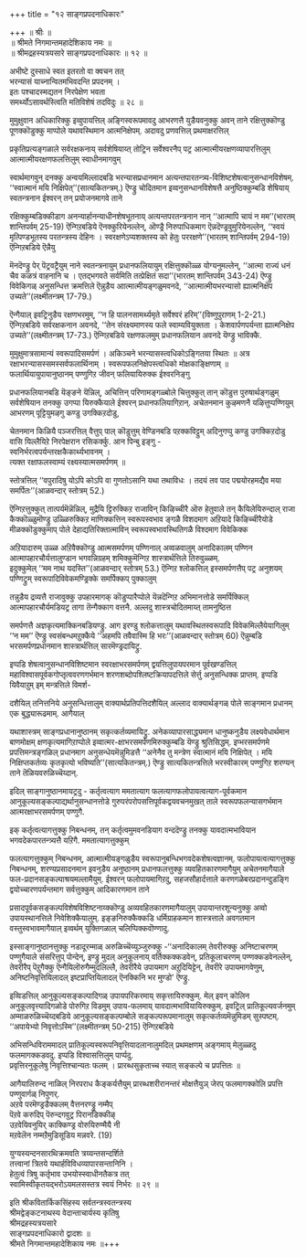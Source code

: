 +++
title = "१२ साङ्गप्रपदनाधिकारः"

+++
॥ श्रीः ॥  
॥ श्रीमते निगमान्तमहादेशिकाय नमः ॥  
॥ श्रीमद्रहस्यत्रयसारे साङ्गप्रपदनाधिकारः ॥ १२ ॥  

अभीष्टे दुस्साधे स्वत इतरतो वा क्वचन तत्   
भरन्यासं याच्नान्वितमभिवदन्ति प्रपदनम् ।  
इतः पश्चादस्मद्यतन निरपेक्षेण भवता  
समर्थ्योऽसावर्थस्त्विति मतिविशेषं तदविदुः ॥ २८ ॥

मुमुक्षुवान अधिकारिक्कु इव्वुपायत्तिल् अङ्गिस्वरूपमावदु आभरणत्तै युडैयवनुक्कु अवन् ताने रक्षित्तुक्कॊण्डु पूणक्कॊडुक्कु माप्पोले यथावस्थिमान आत्मनिक्षेपम्. अदावदु प्रणवत्तिल् प्रथमाक्षरत्तिल्

प्रकृतिप्रत्यङ्गळाले सर्वरक्षकनाय् सर्वशेषियाय्त् तोट्रिन सर्वेश्वरनैप् पट्र आत्मात्मीयरक्षणव्यापारत्तिलुम् आत्मात्मीयरक्षणफलत्तिलुम् स्वाधीनमागवुम्

स्वार्थमागवुन् दनक्कु अन्वयमिल्लादबडि भरन्यासप्रधानमान अत्यन्तपारतन्त्र्य-विशिष्टशेषत्वानुसन्धानविशेषम्.  
‘‘स्वात्मानं मयि निक्षिपेत्’’(सात्यकितन्त्रम्.) ऎण्ड्रु चोदितमान इव्वनुसन्धानविशेषत्तै अनुष्ठिक्कुम्बडि शेषियाय् स्वतन्त्रनान ईश्वरन् तन् प्रयोजनमागवे ताने

रक्षिक्कुम्बडिक्कीडाग अनन्यार्हानन्याधीनशेषभूतनाय् अत्यन्तपरतन्त्रनान नान् ‘‘आत्मापि चायं न मम’’(भारतम् शान्तिपर्वम् 25-19) ऎन्गिऱबडिये ऎनक्कुरियेनल्लेन्, ऒण्ड्रै निरुपाधिकमाग ऎन्नदॆण्ड्रवुमुरियेनल्लेन्, ‘‘स्वयं मृत्पिण्डभूतस्य परतन्त्रस्य देहिनः । स्वरक्षणेऽप्यशक्तस्य को हेतुः पररक्षणे’’(भारतम् शान्तिपर्वम् 294-19) ऎन्गिऱबडिये ऎन्नैयु

मॆनदॆण्ड्रु पेर् पॆट्रवट्रैयुम् नाने स्वतन्त्रनायुम् प्रधानफलियायुम् रक्षित्तुक्कॊळ्ळ योग्यनुमल्लेन्, ‘‘आत्मा राज्यं धनं चैव कळत्रं वाहनानि च । एतद्भगवते सर्वमिति तत्प्रेक्षितं सदा’’(भारतम् शान्तिपर्वम् 343-24) ऎण्ड्रु विवेकिगळ् अनुसन्धित्त क्रमत्तिले ऎन्नुडैय आात्मात्मीयङ्गळुमवनदे, ‘‘आत्मात्मीयभरन्यासो ह्यात्मनिक्षेप उच्यते’’(लक्ष्मीतन्त्रम् 17-79.)

ऎन्गैयाल् इवट्रिनुडैय रक्षणभरमुम्, ‘‘न हि पालनसामर्थ्यमृते सर्वेश्वरं हरिम्’’(विष्णुपुराणम् 1-2-21.) ऎन्गिऱबडिये सर्वरक्षकनान अवनदे, ‘‘तेन संरक्ष्यमाणस्य फले स्वाम्यवियुक्तता । केशवार्पणपर्यन्ता ह्यात्मनिक्षेप उच्यते’’(लक्ष्मीतन्त्रम् 17-73.) ऎन्गिऱबडिये रक्षणफलमुम् प्रधानफलियान अवनदे यॆण्ड्रु भाविक्कै.

मुमुक्षुमात्रसामान्यं स्वरूपादिसमर्पणं । अकिञ्चने भरन्यासस्त्वधिकोऽङ्गितया स्थितः ॥ अत्र रक्षाभरन्यासस्समस्सर्वफलार्थिनाम् । स्वरूपफलनिक्षेपस्त्वधिको मोक्षकाङ्क्षिणाम् ॥  
फलार्थियायुपायानुष्ठानम् पण्णुगिऱ जीवन् फलियायिरुक्क ईश्वरनिङ्गु

प्रधानफलियानबडि यॆङ्ङने यॆन्निल्, अचित्तिन् परिणामङ्गळ्बोले चित्तुक्कुत् तान् कॊडुत्त पुरुषार्थङ्गळुम् सर्वशेषियान तनक्कु उगप्पा यिरुक्कैयाले ईश्वरन् प्रधानफलियागिऱान्. अचेतनमान कुऴमणनै यऴित्तुप्पण्णियुम् आभरणम् पूट्टियुमऴगु कण्डु उगक्किऱदोडु,

चेतनमान किळियै पञ्जरत्तिल् वैत्तुप् पाल् कॊडुत्तुम् वेण्डिनबडि पऱक्कविट्टुम् अदिनुगप्पु कण्डु उगक्किऱदोडु वासि यिल्लैयिऱे निरपेक्षरान रसिकर्क्कु. आन पिन्बु इङ्गु -   
स्वनिर्भरत्वपर्यन्तरक्षकैकार्थ्यभावनम् ।   
त्यक्त रक्षाफलस्वाम्यं रक्ष्यस्यात्मसमर्पणम् ॥

स्तोत्रत्तिल् ‘‘वपुरादिषु योऽपि कोऽपि वा गुणतोऽसानि यथा तथाविधः । तदयं तव पाद पद्मयोरहमद्यैव मया समर्पितः’’(आळवन्दार् स्तोत्रम् 52.)

ऎन्गिऱत्तुक्कुत् तात्पर्यमॆन्नॆन्निल्, मुद्रैयि ट्टिरुक्किऱ राजाविन् किऴिच्चीरै ऒरु हेतुवाले तन् कैयिलेयिरुन्दाल् राजा कैक्कॊळ्ळुमॊण्ड्रु उळ्ळिरुक्किऱ माणिक्कत्तिन् स्वरूपस्वभाव ङ्गळै विशदमाग अऱियादे किऴिच्चीरैयोडे मीळक्कॊडुक्कुमाप् पोले देहाद्यतिरिक्तात्माविन् स्वरूपस्वभावस्थितिगळै विश्दमाग विवेकिक्क

अऱियादारुम् उळ्ळ अऱिवैक्कॊण्डु आत्मसमर्पणम् पण्णिनाल् अव्वळवालुम् अनादिकालम् पण्णिन आत्मापहारचौर्यत्तालुण्डान भगवन्निग्रहम् शमिक्कुमॆन्गिऱ शास्त्रार्थत्तिले तिरुवुळ्ळम्.  
इदुक्कुमेल् ‘‘मम नाथ यदस्ति’’(आळवन्दार् स्तोत्रम् 53.) ऎन्गिऱ श्लोकत्तिल् इस्समर्पणत्तैप् पट्र अनुशयम् पण्णिट्रुम् स्वरूपादिविवेकमण्ड्रिक्के समर्पिक्कप् पुक्कालुम्

तन्नुडैय द्रव्यत्तै राजावुक्कु उपहारमागक् कॊडुप्पारैप्पोले यॆन्नदॆन्गिऱ अभिमानत्तोडे समर्पिक्किल् आत्मापहारचौर्यमडियट्र तागा तॆन्गैक्काग वत्तनै. अल्लदु शास्त्रचोदितमाय्त् तामनुष्ठित्त

समर्पणत्तै अज्ञकृत्यमाक्किनबडियण्ड्रु. आग इरण्डु श्लोकत्तालुम् यथावस्थितस्वरूपादि विवेकमिल्लैयेयागिलुम् ‘‘न मम’’ ऎण्ड्रु स्वसंबन्धमऱुक्कैये ‘‘अहमपि तवैवास्मि हि भरः’’(आळवन्दार् स्तोत्रम् 60) ऎन्नुम्बडि भरसमर्पणप्रधानमान शास्त्रार्थत्तिल् सारमॆण्ड्रदायिट्रु.

इप्पडि शेषत्वानुसन्धानविशिष्टमान स्वरक्षाभरसमर्पणम् द्वयत्तिलुपायपरमान पूर्वखण्डत्तिल् महाविश्वासपूर्वकगोप्तृत्ववरणगर्भमान शरणशब्दोपश्लिष्टक्रियापदत्तिले सेर्त्तु अनुसन्धिक्क प्राप्तम्. इप्पडि यिवैयाऱुम् इम् मन्त्रत्तिले विमर्श-

दशैयिल् तनित्तनिये अनुसन्धित्तालुम् वाक्यार्थप्रतिपत्तिदशैयिल् अल्लाद वाक्यार्थङ्गळ् पोले साङ्गमान प्रधानम् एक बुद्ध्यारूढमाम्. आगैयाल्

यथाशास्त्रम् साङ्गप्रधानानुष्ठानम् सकृत्कर्तव्यमायिट्रु. अनेकव्यापारसाद्ध्यमान धानुष्कनुडैय लक्ष्यवेधार्थमान बाणमोक्षम् क्षणकृत्यमागिऱाप्पोले इव्वात्मर-क्षाभरसमर्पणमिरुक्कुम्बडि यॆण्ड्रु श्रुतिसिद्धम्. इप्भरसमर्पणमे प्रपत्तिमन्त्रङ्गळिल् प्रधानमाग अनुसन्धेयमॆन्नुमिडत्तै ‘‘अनेनैव तु मन्त्रेण स्वात्मानं मयि निक्षिपेत् । मयि निक्षिप्तकर्तव्यः कृतकृत्यो भविष्यति’’(सात्यकितन्त्रम्.) ऎण्ड्रु सात्यकितन्त्रत्तिले भरस्वीकारम् पण्णुगिऱ शरण्यन् ताने तॆळियवरुळिच्चॆय्दान्.

इदिल् साङ्गानुष्ठानमायट्रदु - कर्तृत्वत्याग ममतात्याग फलत्यागफलोपायत्वत्याग-पूर्वकमान आनुकूल्यसङ्कल्पाद्यर्थानुसन्धानत्तोडे गुरुपरंपरोपसत्तिपूर्वकद्वयवचनमुखत् ताले स्वरूपफलन्यासगर्भमान आत्मरक्षाभरसमर्पणम् पण्णुगै.

इक् कर्तृत्वत्यागत्तुक्कु निबन्धनम्, तन् कर्तृत्वमुमवनडियाग वन्ददॆण्ड्रु तनक्कु यावदात्मभावियान भगवदेकपारतन्त्र्यत्तै यऱिगै. ममतात्यागत्तुक्कुम्

फलत्यागत्तुक्कुम् निबन्धनम्, आत्मात्मीयङ्गळुडैय स्वरूपानुबन्धिभगवदेकशेषत्वज्ञानम्. फलोपायत्वत्यागत्तुक्कु निबन्धनम्, शरण्यप्रसादनमान इवनुडैय अनुष्ठानम् प्रधानफलत्तुक्कु व्यवहितकारणमागैयुम् अचेतनमागैयाले फल-प्रदानसङ्कल्पाश्रयमल्लामैयुम्. ईश्वरन् फलोपायमागिऱदु, सहजसौहार्दत्ताले करणगळेबरप्रदानन्दुडङ्गि द्वयोच्चारणपर्यन्तमाग सर्वत्तुक्कुम् आदिकारणमान ताने

प्रसादपूर्वकसङ्कल्पविशेषविशिष्टनाय्क्कॊण्डु अव्यवहितकारणमागैयालुम् उपायान्तरशून्यनुक्कु अव्वो उपायस्थानत्तिले निवेशिक्कैयालुम्. इङ्ङनिरुक्कैक्कडि धर्मिग्राहकमान शास्त्रत्ताले अवगतमान वस्तुस्वभावमागैयाल् इव्वर्थम् युक्तिगळाल् चलिप्पिक्कवॊण्णादु.

इस्साङ्गानुष्ठानत्तुक्कु नडादूरम्माळ् अरुळिच्चॆय्युञ्जुरुक्कु -‘‘अनादिकालम् तेवरीरुक्कु अनिष्टाचरणम् पण्णुगैयाले संसरित्तुप् पोन्देन्, इण्ड्रु मुदल् अनुकूलनाय् वर्तिक्कक्कडवेन्, प्रतिकूलाचरणम् पण्णक्कडवेनल्लेन्, तेवरीरैप् पॆऱुगैक्कु ऎन्गैयिलॊरुगैम्मुदलिल्लै, तेवरीरैये उपायमाग अऱुदियिट्टेन्, तेवरीरे उपायमागवेणुम्, अनिष्टनिवृत्तियिलादल् इष्टप्राप्तियिलादल् ऎनक्किनि भर मुण्डो' ऎण्ड्रु.

इव्विडत्तिल् आनुकूल्यसङ्कल्पादिगळ् उपायपरिकरमाय् सकृत्तायिरुक्कुम्. मेल् इवन् कोलिन अनुकूलवृत्त्यादिगळोडे पोरुगिऱ विडमुम् उपाय-फलमाय् यावदात्मभावियायिरुक्कुम्. इवट्रिल् प्रातिकूल्यवर्जनमुम् अम्माळरुळिच्चॆय्दबडिये आनुकूल्यसङ्कल्पम्बोले सङ्कल्परूपमानालुम् सकृत्कर्तव्यमॆन्नुमिडम् सुस्पष्टम्. ‘‘अपायेभ्यो निवृत्तोऽस्मि’’(लक्ष्मीतन्त्रम् 50-215) ऎन्गिऱबडिये

अभिसन्धिविराममादल् प्रातिकूल्यस्वरूपनिवृत्तियादलानालुमदिल् प्रथमक्षणम् अङ्गमाय् मेलुळ्ळदु फलमागक्कडवदु. इप्पडि विश्वासत्तिलुम् पार्प्पदु.  
प्रवृत्तिरनुकूलेषु निवृत्तिश्चान्यतः फलम् । प्रारब्धसुकृताच्च स्यात् सङ्कल्पे च प्रपत्तितः ॥

आगैयालिरुन्द नाळिल् निरपराध कैङ्कर्यत्तैयुम् प्रारब्धशरीरानन्तरं मोक्षत्तैयुञ् जेरप् फलमागक्कोलि प्रपत्ति पण्णुवार्गळ् निपुणर्.  
अऱवे परमॆण्ड्रडैक्कलम् वैत्तनरण्ड्रु नम्मैप्  
पॆऱवे करुदिप् पॆरुन्दगवुट्र पिरानडिक्कीऴ्  
उऱवेयिवनुयिर् काक्किण्ड्र वोरुयिरुण्मैयै नी  
मऱवेलॆन नम्मऱैमुडिसूडिय मन्नवरे. (19)

युग्यस्यन्दनसारथिक्रमवति त्रय्यन्तसन्दर्शिते  
तत्त्वानां त्रितये यथार्हविविधव्यापारसन्तानिनि ।  
हेतुत्वं त्रिषु कर्तृभाव उभयोस्स्वाधीनतैकत्र तत्  
स्वामिस्वीकृतयद्भरोऽयमलसस्तत्र स्वयं निर्भरः ॥ २९ ॥  

इति श्रीकवितार्किकसिंहस्य सर्वतन्त्रस्वतन्त्रस्य  
श्रीमद्वेङ्कटनाथस्य वेदान्ताचार्यस्य कृतिषु  
श्रीमद्रहस्यत्रयसारे  
साङ्गप्रपदनाधिकारो द्वादशः ॥  
श्रीमते निगमान्तमहादेशिकाय नमः ॥+++
